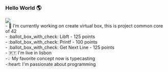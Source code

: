 ### Hello World 🌎
<a href="https://www.linkedin.com/in/diego-moreira-sardinha-de-souza-3031a2a8/">
<img src="https://img.shields.io/badge/LinkedIn-0077B5?style=for-the-badge&logo=linkedin&logoColor=white">
</a>
<br>
- 🔭 I’m currently working on create virtual box, this is project common core of 42
<br>
- :ballot_box_with_check: Libft - 125 points
<br>
- :ballot_box_with_check: Printf - 100 points
<br>
- :ballot_box_with_check: Get Next Line - 125 points
<br>
- 🇵🇹 I'm live in lisbon
<br>
-💡 My favorite concept now is typecasting
<br>
-:heart: I'm passionate about programming
